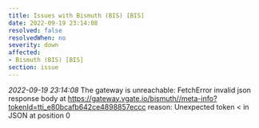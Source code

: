 ```yaml
---
title: Issues with Bismuth (BIS) [BIS]
date: 2022-09-19 23:14:08
resolved: false
resolvedWhen: no
severity: down
affected:
- Bismuth (BIS) [BIS]
section: issue
---
```


*2022-09-19 23:14:08* The gateway is unreachable: FetchError invalid json response body at https://gateway.vgate.io/bismuth//meta-info?tokenId=tti_e80bcafb642ce4898857eccc reason: Unexpected token < in JSON at position 0